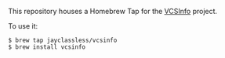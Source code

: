 This repository houses a Homebrew Tap for the [VCSInfo](https://github.com/jayclassless/vcsinfo) project.

To use it:

    $ brew tap jayclassless/vcsinfo
    $ brew install vcsinfo
  
